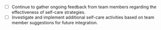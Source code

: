 - [ ] Continue to gather ongoing feedback from team members regarding the effectiveness of self-care strategies.
- [ ] Investigate and implement additional self-care activities based on team member suggestions for future integration.